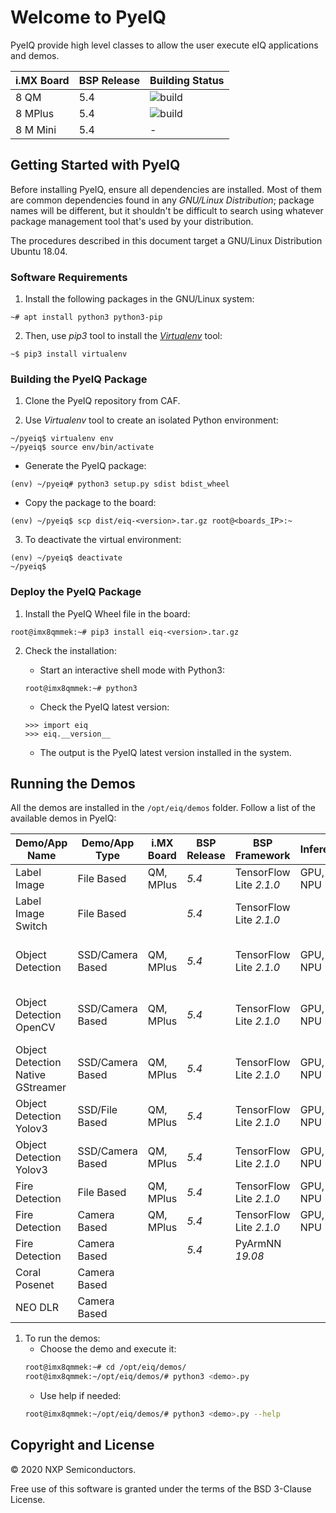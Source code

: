 # Welcome to PyeIQ

PyeIQ provide high level classes to allow the user execute eIQ applications and demos.


| i.MX Board | BSP Release | Building Status |
|------------|-------------|-----------------|
| 8 QM       | 5.4         | ![build](https://img.shields.io/travis/asciidoctor/jekyll-asciidoc/master.svg "Build") |
| 8 MPlus    | 5.4         | ![build](https://img.shields.io/travis/asciidoctor/jekyll-asciidoc/master.svg "Build") |
| 8 M Mini   | 5.4         |         -        |

## Getting Started with PyeIQ

Before installing PyeIQ, ensure all dependencies are installed. Most of them are
common dependencies found in any _GNU/Linux Distribution_; package names will be
different, but it shouldn't be difficult to search using whatever package management
tool that's used by your distribution.

The procedures described in this document target a GNU/Linux Distribution Ubuntu 18.04.

### Software Requirements

1. Install the following packages in the GNU/Linux system:
```console
~# apt install python3 python3-pip
```

2. Then, use _pip3_ tool to install the [_Virtualenv_](https://virtualenv.pypa.io/en/latest/) tool:
```console
~$ pip3 install virtualenv
```

### Building the PyeIQ Package

1. Clone the PyeIQ repository from CAF.

2. Use _Virtualenv_ tool to create an isolated Python environment:
```console
~/pyeiq$ virtualenv env
~/pyeiq$ source env/bin/activate
```
   * Generate the PyeIQ package:
   ```console
   (env) ~/pyeiq# python3 setup.py sdist bdist_wheel
   ```
  * Copy the package to the board:
  ```console
  (env) ~/pyeiq$ scp dist/eiq-<version>.tar.gz root@<boards_IP>:~
  ```

3. To deactivate the virtual environment:
```console
(env) ~/pyeiq$ deactivate
~/pyeiq$
```

### Deploy the PyeIQ Package

1. Install the PyeIQ Wheel file in the board:
```console
root@imx8qmmek:~# pip3 install eiq-<version>.tar.gz
```

2. Check the installation:
    * Start an interactive shell mode with Python3:
    ```console
    root@imx8qmmek:~# python3
    ```

    * Check the PyeIQ latest version:
    ```console
    >>> import eiq
    >>> eiq.__version__
    ```

    * The output is the PyeIQ latest version installed in the system.

## Running the Demos

All the demos are installed in the `/opt/eiq/demos` folder. Follow a list of the
available demos in PyeIQ:

|  Demo/App Name                    |  Demo/App Type   | i.MX Board | BSP Release | BSP Framework           | Inference | Status |  Notes                                      |
|-----------------------------------|------------------|------------|-------------|-------------------------|-----------|--------|---------------------------------------------|
| Label Image                       | File Based       | QM, MPlus  | _5.4_       | TensorFlow Lite _2.1.0_ | GPU, NPU  | ![build](https://img.shields.io/travis/asciidoctor/jekyll-asciidoc/master.svg "Build")       |                                             |
| Label Image Switch                | File Based       |            | _5.4_       | TensorFlow Lite _2.1.0_ |           |        |                                             |
| Object Detection                  | SSD/Camera Based | QM, MPlus  | _5.4_       | TensorFlow Lite _2.1.0_ | GPU, NPU  | ![build](https://img.shields.io/travis/asciidoctor/jekyll-asciidoc/master.svg "Build")       | Works with low accuracy. Need better model. |
| Object Detection OpenCV           | SSD/Camera Based | QM, MPlus  | _5.4_       | TensorFlow Lite _2.1.0_ | GPU, NPU  | ![build](https://img.shields.io/travis/asciidoctor/jekyll-asciidoc/master.svg "Build")       | Higher accuracy than above one.             |
| Object Detection Native GStreamer | SSD/Camera Based | QM, MPlus  | _5.4_       | TensorFlow Lite _2.1.0_ | GPU, NPU  |        | Fixing undetermined GStreamer hangs.        |
| Object Detection Yolov3           | SSD/File Based   | QM, MPlus  | _5.4_       | TensorFlow Lite _2.1.0_ | GPU, NPU  |        | Pending issues.                             |
| Object Detection Yolov3           | SSD/Camera Based | QM, MPlus  | _5.4_       | TensorFlow Lite _2.1.0_ | GPU, NPU  |        | Pending issues.                             |
| Fire Detection                    | File Based       | QM, MPlus  | _5.4_       | TensorFlow Lite _2.1.0_ | GPU, NPU  | ![build](https://img.shields.io/travis/asciidoctor/jekyll-asciidoc/master.svg "Build")       |                                             |
| Fire Detection                    | Camera Based     | QM, MPlus  | _5.4_       | TensorFlow Lite _2.1.0_ | GPU, NPU  | ![build](https://img.shields.io/travis/asciidoctor/jekyll-asciidoc/master.svg "Build")       |                                             |
| Fire Detection                    | Camera Based     |            | _5.4_       | PyArmNN _19.08_         |           |        | Requires _19.11_                            |
| Coral Posenet                     |  Camera Based    |            |             |                         |           |        | Ongoing                                     |
| NEO DLR                           | Camera Based     |            |             |                         |           |        | Ongoing                                     |

1. To run the demos:
    * Choose the demo and execute it:
    ```bash
    root@imx8qmmek:~# cd /opt/eiq/demos/
    root@imx8qmmek:~/opt/eiq/demos/# python3 <demo>.py
    ```
    * Use help if needed:
    ```bash
    root@imx8qmmek:~/opt/eiq/demos/# python3 <demo>.py --help
   ```

## Copyright and License

© 2020 NXP Semiconductors.

Free use of this software is granted under the terms of the BSD 3-Clause License.
